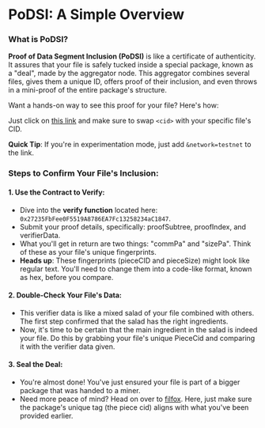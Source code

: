 # PoDSI: A Simple Overview

### What is PoDSI?

**Proof of Data Segment Inclusion (PoDSI)** is like a certificate of authenticity. It assures that your file is safely tucked inside a special package, known as a "deal", made by the aggregator node. This aggregator combines several files, gives them a unique ID, offers proof of their inclusion, and even throws in a mini-proof of the entire package's structure.

Want a hands-on way to see this proof for your file? Here's how:

Just click on [this link](https://api.lighthouse.storage/api/lighthouse/get\_proof?cid=%3Ccid%3E) and make sure to swap `<cid>` with your specific file's CID.

**Quick Tip**: If you're in experimentation mode, just add `&network=testnet` to the link.

### Steps to Confirm Your File's Inclusion:

#### 1. Use the Contract to Verify:

* Dive into the **verify function** located here: `0x27235FbFee0F5519A8786EA7Fc13258234aC1847`.
* Submit your proof details, specifically: proofSubtree, proofIndex, and verifierData.
* What you'll get in return are two things: "commPa" and "sizePa". Think of these as your file's unique fingerprints.
* **Heads up**: These fingerprints (pieceCID and pieceSize) might look like regular text. You'll need to change them into a code-like format, known as hex, before you compare.

#### 2. Double-Check Your File's Data:

* This verifier data is like a mixed salad of your file combined with others. The first step confirmed that the salad has the right ingredients.
* Now, it's time to be certain that the main ingredient in the salad is indeed your file. Do this by grabbing your file's unique PieceCid and comparing it with the verifier data given.

#### 3. Seal the Deal:

* You're almost done! You've just ensured your file is part of a bigger package that was handed to a miner.
* Need more peace of mind? Head on over to [filfox](https://filfox.info/en/deal/23410543). Here, just make sure the package's unique tag (the piece cid) aligns with what you've been provided earlier.
